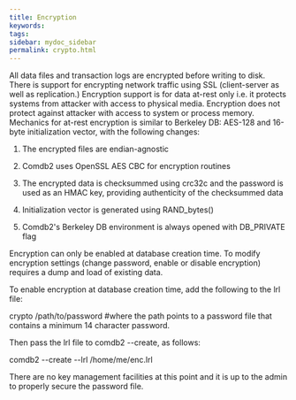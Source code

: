 ```yaml
---
title: Encryption
keywords:
tags:
sidebar: mydoc_sidebar
permalink: crypto.html
---
```


All data files and transaction logs are encrypted before writing to disk. There is support for encrypting network traffic using SSL (client-server as well as replication.) Encryption support is for data at-rest only i.e. it protects systems from attacker with access to physical media. Encryption does not protect against attacker with access to system or process memory. Mechanics for at-rest encryption is similar to Berkeley DB: AES-128 and 16-byte initialization vector, with the following changes:

1. The encrypted files are endian-agnostic

2. Comdb2 uses OpenSSL AES CBC for encryption routines

3. The encrypted data is checksummed using crc32c and the password is used as an HMAC key, providing authenticity of the checksummed data

4. Initialization vector is generated using RAND_bytes()

5. Comdb2's Berkeley DB environment is always opened with DB_PRIVATE flag

Encryption can only be enabled at database creation time. To modify encryption settings (change password, enable or disable encryption) requires a dump and load of existing data.

To enable encryption at database creation time, add the following to the lrl file:

  crypto /path/to/password #where the path points to a password file that contains a minimum 14 character password.  

Then pass the lrl file to comdb2 --create, as follows:

  comdb2 --create --lrl /home/me/enc.lrl

There are no key management facilities at this point and it is up to the admin to properly secure the password file.
